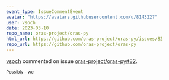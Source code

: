 ```yaml
---
event_type: IssueCommentEvent
avatar: "https://avatars.githubusercontent.com/u/814322?"
user: vsoch
date: 2023-03-10
repo_name: oras-project/oras-py
html_url: https://github.com/oras-project/oras-py/issues/82
repo_url: https://github.com/oras-project/oras-py
---
```


<a href='https://github.com/vsoch' target='_blank'>vsoch</a> commented on issue <a href='https://github.com/oras-project/oras-py/issues/82' target='_blank'>oras-project/oras-py#82</a>.

<small>Possibly - we